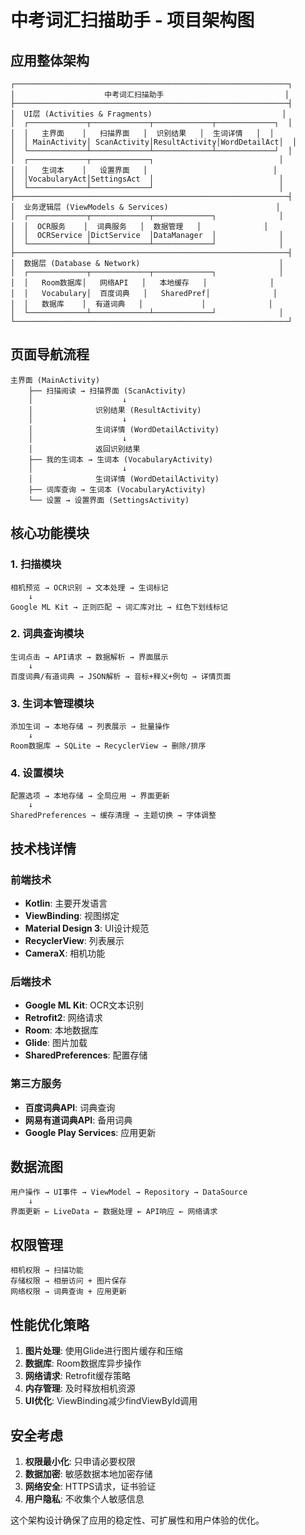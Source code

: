 # 中考词汇扫描助手 - 项目架构图

## 应用整体架构

```
┌─────────────────────────────────────────────────────────────┐
│                    中考词汇扫描助手                           │
├─────────────────────────────────────────────────────────────┤
│  UI层 (Activities & Fragments)                             │
│  ┌─────────────┬─────────────┬─────────────┬─────────────┐  │
│  │   主界面    │   扫描界面   │  识别结果   │  生词详情   │  │
│  │ MainActivity│ ScanActivity│ResultActivity│WordDetailAct│  │
│  └─────────────┴─────────────┴─────────────┴─────────────┘  │
│  ┌─────────────┬─────────────┐                            │
│  │   生词本    │   设置界面   │                            │
│  │VocabularyAct│SettingsAct  │                            │
│  └─────────────┴─────────────┘                            │
├─────────────────────────────────────────────────────────────┤
│  业务逻辑层 (ViewModels & Services)                        │
│  ┌─────────────┬─────────────┬─────────────┐              │
│  │  OCR服务    │  词典服务   │  数据管理   │              │
│  │  OCRService │DictService  │DataManager  │              │
│  └─────────────┴─────────────┴─────────────┘              │
├─────────────────────────────────────────────────────────────┤
│  数据层 (Database & Network)                               │
│  ┌─────────────┬─────────────┬─────────────┐              │
│  │   Room数据库│   网络API   │   本地缓存   │              │
│  │   Vocabulary│  百度词典   │   SharedPref│              │
│  │   数据库    │  有道词典   │             │              │
│  └─────────────┴─────────────┴─────────────┘              │
└─────────────────────────────────────────────────────────────┘
```

## 页面导航流程

```
主界面 (MainActivity)
    ├── 扫描阅读 → 扫描界面 (ScanActivity)
    │                    ↓
    │              识别结果 (ResultActivity)
    │                    ↓
    │              生词详情 (WordDetailActivity)
    │                    ↓
    │              返回识别结果
    ├── 我的生词本 → 生词本 (VocabularyActivity)
    │                    ↓
    │              生词详情 (WordDetailActivity)
    ├── 词库查询 → 生词本 (VocabularyActivity)
    └── 设置 → 设置界面 (SettingsActivity)
```

## 核心功能模块

### 1. 扫描模块
```
相机预览 → OCR识别 → 文本处理 → 生词标记
    ↓
Google ML Kit → 正则匹配 → 词汇库对比 → 红色下划线标记
```

### 2. 词典查询模块
```
生词点击 → API请求 → 数据解析 → 界面展示
    ↓
百度词典/有道词典 → JSON解析 → 音标+释义+例句 → 详情页面
```

### 3. 生词本管理模块
```
添加生词 → 本地存储 → 列表展示 → 批量操作
    ↓
Room数据库 → SQLite → RecyclerView → 删除/排序
```

### 4. 设置模块
```
配置选项 → 本地存储 → 全局应用 → 界面更新
    ↓
SharedPreferences → 缓存清理 → 主题切换 → 字体调整
```

## 技术栈详情

### 前端技术
- **Kotlin**: 主要开发语言
- **ViewBinding**: 视图绑定
- **Material Design 3**: UI设计规范
- **RecyclerView**: 列表展示
- **CameraX**: 相机功能

### 后端技术
- **Google ML Kit**: OCR文本识别
- **Retrofit2**: 网络请求
- **Room**: 本地数据库
- **Glide**: 图片加载
- **SharedPreferences**: 配置存储

### 第三方服务
- **百度词典API**: 词典查询
- **网易有道词典API**: 备用词典
- **Google Play Services**: 应用更新

## 数据流图

```
用户操作 → UI事件 → ViewModel → Repository → DataSource
    ↓
界面更新 ← LiveData ← 数据处理 ← API响应 ← 网络请求
```

## 权限管理

```
相机权限 → 扫描功能
存储权限 → 相册访问 + 图片保存
网络权限 → 词典查询 + 应用更新
```

## 性能优化策略

1. **图片处理**: 使用Glide进行图片缓存和压缩
2. **数据库**: Room数据库异步操作
3. **网络请求**: Retrofit缓存策略
4. **内存管理**: 及时释放相机资源
5. **UI优化**: ViewBinding减少findViewById调用

## 安全考虑

1. **权限最小化**: 只申请必要权限
2. **数据加密**: 敏感数据本地加密存储
3. **网络安全**: HTTPS请求，证书验证
4. **用户隐私**: 不收集个人敏感信息

这个架构设计确保了应用的稳定性、可扩展性和用户体验的优化。





